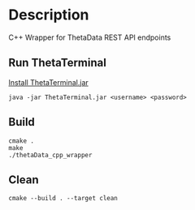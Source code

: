 # Description
C++ Wrapper for ThetaData REST API endpoints

## Run ThetaTerminal
[Install ThetaTerminal.jar](https://http-docs.thetadata.us/docs/thetadata-rest-api/9nor5z0im37mq-getting-started)
```
java -jar ThetaTerminal.jar <username> <password>
```

## Build
```
cmake . 
make
./thetaData_cpp_wrapper
```

## Clean
```
cmake --build . --target clean
```
